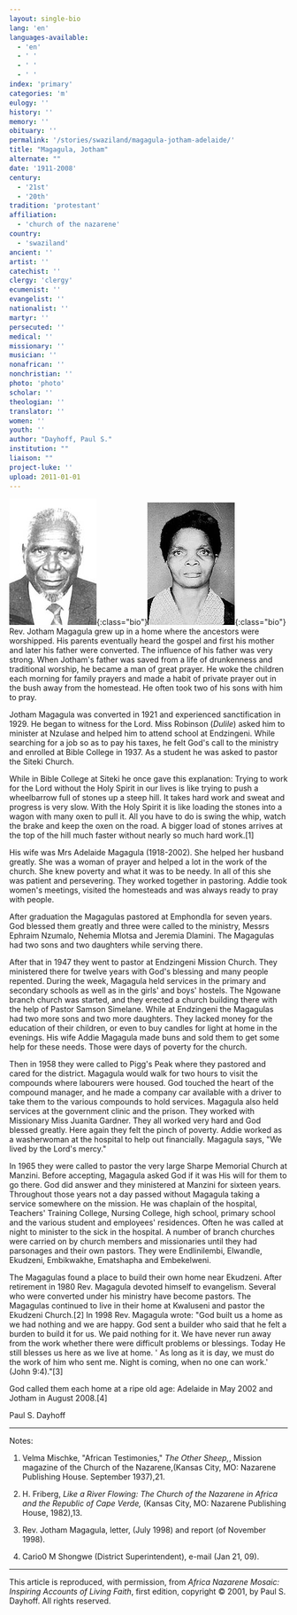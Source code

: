 ```yaml
---
layout: single-bio
lang: 'en'
languages-available:
  - 'en'
  - ' '
  - ' '
  - ' '
index: 'primary'
categories: 'm'
eulogy: ''
history: ''
memory: ''
obituary: ''
permalink: '/stories/swaziland/magagula-jotham-adelaide/'
title: "Magagula, Jotham"
alternate: ""
date: '1911-2008'
century:
  - '21st'
  - '20th'
tradition: 'protestant'
affiliation:
  - 'church of the nazarene'
country:
  - 'swaziland'
ancient: ''
artist: ''
catechist: ''
clergy: 'clergy'
ecumenist: ''
evangelist: ''
nationalist: ''
martyr: ''
persecuted: ''
medical: ''
missionary: ''
musician: ''
nonafrican: ''
nonchristian: ''
photo: 'photo'
scholar: ''
theologian: ''
translator: ''
women: ''
youth: ''
author: "Dayhoff, Paul S."
institution: ""
liaison: ""
project-luke: ''
upload: 2011-01-01
---
```


![Jotham Magagula](/images/bio-pics/swaziland/magagula-jotham-adelaide/magagula-jotham.jpg){:class="bio"}![Adelaide Magagula](/images/bio-pics/swaziland/magagula-jotham-adelaide/magagula-adelaide.jpg){:class="bio"} Rev. Jotham Magagula grew up in a home where the ancestors were worshipped.  His parents eventually heard the gospel and first his mother and later his father were converted. The influence of his father was very strong.  When Jotham's father was saved from a life of drunkenness and traditional worship, he became a man of great prayer.  He woke the children each morning for family prayers and made a habit of private prayer out in the bush away from the homestead.  He often took two of his sons with him to pray.

Jotham Magagula was converted in 1921 and experienced sanctification in 1929.   He began to witness for the Lord.  Miss Robinson (*Dulile*) asked him to minister at Nzulase and helped him to attend school at Endzingeni.  While searching for a job so as to pay his taxes, he felt God's call to the ministry and enrolled at Bible College in 1937.  As a student he was asked to pastor the Siteki Church.

While in Bible College at Siteki he once gave this explanation:  Trying to work for the Lord without the Holy Spirit in our lives is like trying to push a wheelbarrow full of stones up a steep hill.  It takes hard work and sweat and progress is very slow.  With the Holy Spirit it is like loading the stones into a wagon with many oxen to pull it.  All you have to do is swing the whip, watch the brake and keep the oxen on the road.  A bigger load of stones arrives at the top of the hill much faster without nearly so much hard work.[1]

His wife was Mrs Adelaide Magagula (1918-2002).  She helped her husband greatly.  She was a woman of prayer and helped a lot in the work of the church.  She knew poverty and what it was to be needy.  In all of this she was patient and persevering.  They worked together in pastoring.  Addie took women's meetings, visited the homesteads and was always ready to pray with people.

After graduation the Magagulas pastored at Emphondla for seven years.  God blessed them greatly and three were called to the ministry, Messrs Ephraim Nzumalo, Nehemia Mlotsa and Jeremia Dlamini.  The Magagulas had two sons and two daughters while serving there.

After that in 1947 they went to pastor at Endzingeni Mission Church.  They ministered there for twelve years with God's blessing and many people repented. During the week, Magagula held services in the primary and secondary schools as well as in the girls' and boys' hostels. The Ngowane branch church was started, and they erected a church building there with the help of Pastor Samson Simelane.  While at Endzingeni the Magagulas had two more sons and two more daughters.  They lacked money for the education of their children, or even to buy candles for light at home in the evenings.   His wife Addie Magagula made buns and sold them to get some help for these needs.  Those were days of poverty for the church.

Then in 1958 they were called to Pigg's Peak where they pastored and cared for the district. Magagula would walk for two hours to visit the compounds where labourers were housed. God touched the heart of the compound manager, and he made a company car available with a driver to take them to the various compounds to hold services.  Magagula also held services at the government clinic and the prison.  They worked with Missionary Miss Juanita Gardner.  They all worked very hard and God blessed greatly.  Here again they felt the pinch of poverty.  Addie worked as a washerwoman at the hospital to help out financially.  Magagula says, "We lived by the Lord's mercy."

In 1965 they were called to pastor the very large Sharpe Memorial Church at Manzini.  Before accepting, Magagula asked God if it was His will for them to go there.  God did answer and they ministered at Manzini for sixteen years.  Throughout those years not a day passed without Magagula taking a service somewhere on the mission.  He was chaplain of the hospital, Teachers' Training College, Nursing College, high school, primary school and the various student and employees' residences.  Often  he was called at night to minister to the sick in the hospital.  A number of branch churches were carried on by church members and missionaries until they had parsonages and their own pastors.  They were Endlinilembi, Elwandle, Ekudzeni, Embikwakhe, Ematshapha and Embekelweni.

The Magagulas found a place to build their own home near Ekudzeni. After retirement in 1980 Rev. Magagula devoted himself to evangelism.  Several who were converted under his ministry have become pastors.  The Magagulas continued to live in their home at Kwaluseni and pastor the Ekudzeni Church.[2]   In 1998 Rev. Magagula wrote: "God built us a home as we had nothing and we are happy.  God sent a builder who said that he felt a burden to build it for us.  We paid nothing for it.  We have never run away from the work whether there were difficult problems or blessings.  Today He still blesses us here as we live at home. ' As long as it is day, we must do the work of him who sent me.  Night is coming, when no one can work.' (John 9:4)."[3]

God called them each home at a ripe old age: Adelaide in May 2002 and Jotham in August 2008.[4]

Paul S. Dayhoff

---

Notes:

1. Velma Mischke, "African Testimonies," *The Other Sheep,*, Mission magazine of the Church of the Nazarene,(Kansas City, MO: Nazarene Publishing House. September 1937),21.

2. H. Friberg, *Like a River Flowing: The Church of the Nazarene in Africa and the Republic of Cape Verde,* (Kansas City, MO: Nazarene Publishing House, 1982),13.

3. Rev. Jotham Magagula, letter, (July 1998) and report (of November 1998).

4. Cario0 M Shongwe (District Superintendent), e-mail (Jan 21, 09).

---

This article is reproduced, with permission, from *Africa Nazarene Mosaic: Inspiring Accounts of Living Faith*, first edition, copyright &copy; 2001, by Paul S. Dayhoff.  All rights reserved.
